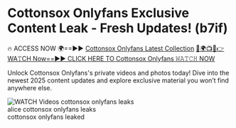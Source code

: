 # Cottonsox Onlyfans Exclusive Content Leak - Fresh Updates! (b7if)

🔥 ACCESS NOW 🌍==►► <a href="https://tinyurl.com/3fjeunct" rel="nofollow">Cottonsox Onlyfans Latest Collection</a></h3>
[🔴🌍📺📱👉WA𝚃CH Now==►► CLICK HERE TO Cottonsox Onlyfans 𝚆𝙰𝚃𝙲𝙷 NOW](https://tinyurl.com/3fjeunct)

Unlock Cottonsox Onlyfans's private videos and photos today! Dive into the newest 2025 content updates and explore exclusive material you won’t find anywhere else.


<a href="https://tinyurl.com/3fjeunct" rel="nofollow" data-target="animated-image.originalLink"><img src="https://camo.githubusercontent.com/8a4f000d20f83aca3bf7ec5f350d767afa0574a8a352519fd8cfa583a6f93a33/68747470733a2f2f692e696d6775722e636f6d2f644a486b345a712e676966" alt="WATCH Videos" data-canonical-src="https://i.imgur.com/dJHk4Zq.gif" style="max-width: 100%; display: inline-block;" data-target="animated-image.originalImage"></a>
cottonsox onlyfans leaks<br>
alice cottonsox onlyfans leaks<br>
cottonsox onlyfans leaked